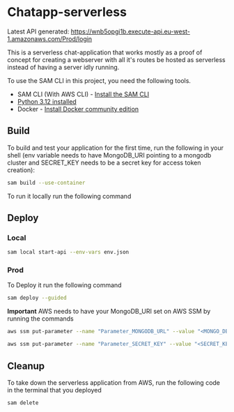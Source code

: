 # Chatapp-serverless

Latest API generated: 
https://wnb5opgi1b.execute-api.eu-west-1.amazonaws.com/Prod/login

This is a serverless chat-application that works mostly as a proof of concept for creating a webserver with all it's routes be hosted as serverless instead of having a server idly running.  

To use the SAM CLI in this project, you need the following tools.

- SAM CLI (With AWS CLI) - [Install the SAM CLI](https://docs.aws.amazon.com/serverless-application-model/latest/developerguide/serverless-sam-cli-install.html)
- [Python 3.12 installed](https://www.python.org/downloads/)
- Docker - [Install Docker community edition](https://hub.docker.com/)

## Build

To build and test your application for the first time, run the following in your shell (env variable needs to have MongoDB_URI pointing to a mongodb cluster and SECRET_KEY needs to be a secret key for access token creation):

```bash
sam build --use-container
```

To run it locally run the following command

## Deploy

### Local

```bash
sam local start-api --env-vars env.json
```

### Prod

To Deploy it run the following command

```bash
sam deploy --guided
```

**Important** AWS needs to have your MongoDB_URI set on AWS SSM by running the commands

```bash
aws ssm put-parameter --name "Parameter_MONGODB_URL" --value "<MONGO_DB_URL>" --type "String" --overwrite
```

```bash
aws ssm put-parameter --name "Parameter_SECRET_KEY" --value "<SECRET_KEY>" --type "String" --overwrite
```

## Cleanup

To take down the serverless application from AWS, run the following code in the terminal that you deployed

```bash
sam delete
```
